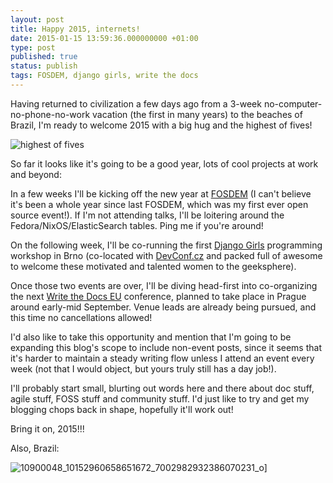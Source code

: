 ```yaml
---
layout: post
title: Happy 2015, internets!
date: 2015-01-15 13:59:36.000000000 +01:00
type: post
published: true
status: publish
tags: FOSDEM, django girls, write the docs
---
```


Having returned to civilization a few days ago from a 3-week no-computer-no-phone-no-work vacation (the first in many years) to the beaches of Brazil, I'm ready to welcome 2015 with a big hug and the highest of fives!

![highest of fives]({{%20site.baseurl%20}}/images/i-request-the-highest-of-fives-himym.gif)

So far it looks like it's going to be a good year, lots of cool projects at work and beyond:

In a few weeks I'll be kicking off the new year at [FOSDEM](https://fosdem.org/2015/) (I can't believe it's been a whole year since last FOSDEM, which was my first ever open source event!). If I'm not attending talks, I'll be loitering around the Fedora/NixOS/ElasticSearch tables. Ping me if you're around!

On the following week, I'll be co-running the first [Django Girls](http://djangogirls.org/brno/) programming workshop in Brno (co-located with [DevConf.cz](http://devconf.cz/) and packed full of awesome to welcome these motivated and talented women to the geeksphere).

Once those two events are over, I'll be diving head-first into co-organizing the next [Write the Docs EU](http://conf.writethedocs.org/) conference, planned to take place in Prague around early-mid September. Venue leads are already being pursued, and this time no cancellations allowed! 

I'd also like to take this opportunity and mention that I'm going to be expanding this blog's scope to include non-event posts, since it seems that it's harder to maintain a steady writing flow unless I attend an event every week (not that I would object, but yours truly still has a day job!).

I'll probably start small, blurting out words here and there about doc stuff, agile stuff, FOSS stuff and community stuff. I'd just like to try and get my blogging chops back in shape, hopefully it'll work out! 

Bring it on, 2015!!!

Also, Brazil:

![10900048\_10152960658651672\_7002982932386070231\_o]({{%20site.baseurl%20}}/images/10900048_10152960658651672_7002982932386070231_o.jpg?w=660)]
